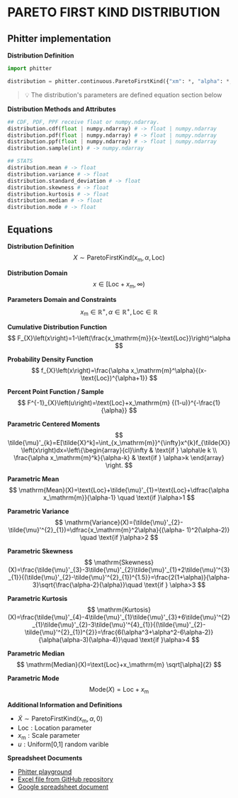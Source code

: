 # PARETO FIRST KIND DISTRIBUTION

## Phitter implementation

**Distribution Definition**

```python
import phitter

distribution = phitter.continuous.ParetoFirstKind({"xm": *, "alpha": *, "loc": *})
```

> 💡 The distribution's parameters are defined equation section below

**Distribution Methods and Attributes**

```python
## CDF, PDF, PPF receive float or numpy.ndarray.
distribution.cdf(float | numpy.ndarray) # -> float | numpy.ndarray
distribution.pdf(float | numpy.ndarray) # -> float | numpy.ndarray
distribution.ppf(float | numpy.ndarray) # -> float | numpy.ndarray
distribution.sample(int) # -> numpy.ndarray

## STATS
distribution.mean # -> float
distribution.variance # -> float
distribution.standard_deviation # -> float
distribution.skewness # -> float
distribution.kurtosis # -> float
distribution.median # -> float
distribution.mode # -> float
```

## Equations

**Distribution Definition**
$$ X\sim\mathrm{ParetoFirstKind}\left(x_\mathrm{m},\alpha,\text{Loc}\right) $$

**Distribution Domain**
$$ x\in [\text{Loc}+x_\mathrm{m},\infty) $$

**Parameters Domain and Constraints**
$$ x_\mathrm{m}\in\mathbb{R}^{+}, \alpha\in\mathbb{R}^{+}, \text{Loc}\in\mathbb{R} $$

**Cumulative Distribution Function**
$$ F_{X}\left(x\right)=1-\left(\frac{x_\mathrm{m}}{x-\text{Loc}}\right)^\alpha $$

**Probability Density Function**
$$ f_{X}\left(x\right)=\frac{\alpha x_\mathrm{m}^\alpha}{(x-\text{Loc})^{\alpha+1}} $$

**Percent Point Function / Sample**
$$ F^{-1}_{X}\left(u\right)=\text{Loc}+x_\mathrm{m} {(1-u)}^{-\frac{1}{\alpha}} $$

**Parametric Centered Moments**
$$ \tilde{\mu}'_{k}=E[\tilde{X}^k]=\int_{x_\mathrm{m}}^{\infty}x^{k}f_{\tilde{X}}\left(x\right)dx=\left\{\begin{array}{cl}\infty & \text{if } \alpha\le k \\ \frac{\alpha x_\mathrm{m}^k}{\alpha-k} & \text{if } \alpha>k \end{array} \right. $$

**Parametric Mean**
$$ \mathrm{Mean}(X)=\text{Loc}+\tilde{\mu}'_{1}=\text{Loc}+\dfrac{\alpha x_\mathrm{m}}{\alpha-1} \quad \text{if }\alpha>1 $$

**Parametric Variance**
$$ \mathrm{Variance}(X)=(\tilde{\mu}'_{2}-\tilde{\mu}'^{2}_{1})=\dfrac{x_\mathrm{m}^2\alpha}{(\alpha- 1)^2(\alpha-2)} \quad \text{if }\alpha>2 $$

**Parametric Skewness**
$$ \mathrm{Skewness}(X)=\frac{\tilde{\mu}'_{3}-3\tilde{\mu}'_{2}\tilde{\mu}'_{1}+2\tilde{\mu}'^{3}_{1}}{(\tilde{\mu}'_{2}-\tilde{\mu}'^{2}_{1})^{1.5}}=\frac{2(1+\alpha)}{\alpha-3}\sqrt{\frac{\alpha-2}{\alpha}}\quad \text{if } \alpha>3 $$

**Parametric Kurtosis**
$$ \mathrm{Kurtosis}(X)=\frac{\tilde{\mu}'_{4}-4\tilde{\mu}'_{1}\tilde{\mu}'_{3}+6\tilde{\mu}'^{2}_{1}\tilde{\mu}'_{2}-3\tilde{\mu}'^{4}_{1}}{(\tilde{\mu}'_{2}-\tilde{\mu}'^{2}_{1})^{2}}=\frac{6(\alpha^3+\alpha^2-6\alpha-2)}{\alpha(\alpha-3)(\alpha-4)}\quad \text{if }\alpha>4 $$

**Parametric Median**
$$ \mathrm{Median}(X)=\text{Loc}+x_\mathrm{m} \sqrt[\alpha]{2} $$

**Parametric Mode**
$$ \mathrm{Mode}(X)=\text{Loc}+x_\mathrm{m} $$

**Additional Information and Definitions**
- $\tilde{X}\sim\mathrm{ParetoFirstKind}\left(x_\mathrm{m},\alpha,0\right)$
- $\text{Loc}:\text{Location parameter}$
- $x_\mathrm{m}:\text{Scale parameter}$
- $u:\text{Uniform[0,1] random varible}$

**Spreadsheet Documents**

-   [Phitter playground](https://phitter.io/distributions/continuous/pareto_first_kind)
-   [Excel file from GitHub repository](https://github.com/phitterio/phitter-files/blob/main/continuous/pareto_first_kind.xlsx)
-   [Google spreadsheet document](https://docs.google.com/spreadsheets/d/1T-Sjp0yCxbJpP9njbovOiFpbP8PrwI5jlj66odxAw5E)
    